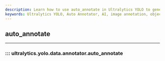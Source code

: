 ```yaml
---
description: Learn how to use auto_annotate in Ultralytics YOLO to generate annotations automatically for your dataset. Simplify object detection workflows.
keywords: Ultralytics YOLO, Auto Annotator, AI, image annotation, object detection, labelling, tool
---
```


## auto_annotate
---
### ::: ultralytics.yolo.data.annotator.auto_annotate
<br><br>
